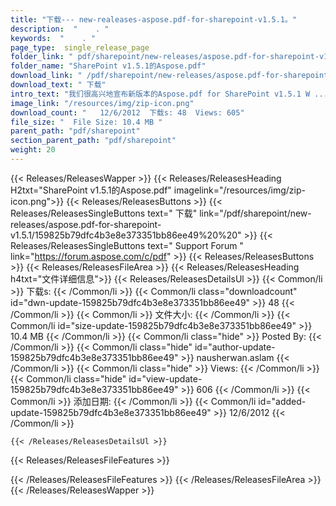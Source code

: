 ```yaml
---
title: "下载--- new-realeases-aspose.pdf-for-sharepoint-v1.5.1。" 
description:  "    . " 
keywords:  "    . " 
page_type:  single_release_page
folder_link: " pdf/sharepoint/new-releases/aspose.pdf-for-sharepoint-v1.5.1/"
folder_name: "SharePoint v1.5.1的Aspose.pdf"
download_link: " /pdf/sharepoint/new-releases/aspose.pdf-for-sharepoint-v1.5.1/159825b79dfc4b3e8e373351bb86ee49"
download_text: " 下载"
intro_text: "我们很高兴地宣布新版本的Aspose.pdf for SharePoint v1.5.1 W ..."
image_link: "/resources/img/zip-icon.png"
download_count: "   12/6/2012  下载s: 48  Views: 605"
file_size: "  File Size: 10.4 MB "
parent_path: "pdf/sharepoint"
section_parent_path: "pdf/sharepoint"
weight: 20
---
```


{{< Releases/ReleasesWapper >}}
  {{< Releases/ReleasesHeading H2txt="SharePoint v1.5.1的Aspose.pdf" imagelink="/resources/img/zip-icon.png">}}
  {{< Releases/ReleasesButtons >}}
    {{< Releases/ReleasesSingleButtons text=" 下载" link="/pdf/sharepoint/new-releases/aspose.pdf-for-sharepoint-v1.5.1/159825b79dfc4b3e8e373351bb86ee49%20%20" >}}
    {{< Releases/ReleasesSingleButtons text=" Support Forum " link="https://forum.aspose.com/c/pdf" >}}
  {{< Releases/ReleasesButtons >}}
  {{< Releases/ReleasesFileArea >}}
    {{< Releases/ReleasesHeading h4txt="文件详细信息">}}
    {{< Releases/ReleasesDetailsUl >}}
            {{< Common/li  >}} 下载s: {{< /Common/li >}} 
      {{< Common/li class="downloadcount" id="dwn-update-159825b79dfc4b3e8e373351bb86ee49" >}} 48 {{< /Common/li >}} 
      {{< Common/li  >}} 文件大小: {{< /Common/li >}} 
      {{< Common/li id="size-update-159825b79dfc4b3e8e373351bb86ee49" >}} 10.4 MB {{< /Common/li >}} 
      {{< Common/li  class="hide" >}} Posted By: {{< /Common/li >}} 
      {{< Common/li class="hide" id="author-update-159825b79dfc4b3e8e373351bb86ee49" >}} nausherwan.aslam {{< /Common/li >}} 
      {{< Common/li class="hide"  >}} Views: {{< /Common/li >}} 
      {{< Common/li class="hide" id="view-update-159825b79dfc4b3e8e373351bb86ee49" >}} 606 {{< /Common/li >}} 
      {{< Common/li  >}} 添加日期: {{< /Common/li >}} 
      {{< Common/li id="added-update-159825b79dfc4b3e8e373351bb86ee49" >}} 12/6/2012 {{< /Common/li >}} 

    {{< /Releases/ReleasesDetailsUl >}}

  {{< Releases/ReleasesFileFeatures >}}
      
  {{< /Releases/ReleasesFileFeatures >}}
 {{< /Releases/ReleasesFileArea >}}
{{< /Releases/ReleasesWapper >}}


